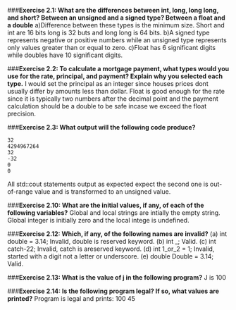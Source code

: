 ###**Exercise 2.1: What are the differences between int, long, long long,
and short? Between an unsigned and a signed type? Between a float and
a double**
	a)Difference between these types is the minimum size. Short and int are 16 bits long is 32 buts and long long is 64 bits.
	b)A signed type represents negative or positive numbers  while an unsigned type represents only values greater than or equal to zero.
	c)Float has 6  significant digits while doubles have 10 significant digits. 

###**Exercise 2.2: To calculate a mortgage payment, what types would you use
for the rate, principal, and payment? Explain why you selected each type.**
	I would set the principal as an integer since houses prices dont usually differ by amounts less than dollar. Float is good enough for the rate since it is typically two numbers after the decimal point and the payment calculation should be a double to be safe incase we exceed the float precision.

###**Exercise 2.3: What output will the following code produce?**
```
32
4294967264
32
-32
0
0
```
All std::cout statements output as expected expect the second one is out-of-range value and is transformed to an unsigned value. 

###**Exercise 2.10: What are the initial values, if any, of each of the following
variables?**
Global and local strings are intially the empty string. Global integer is initially zero and the local intege is undefined.

###**Exercise 2.12: Which, if any, of the following names are invalid?**
(a) int double = 3.14;
	Invalid, double is reserved keyword.
(b) int _;
	Valid.
(c) int catch-22;
	Invalid, catch is areserved keyword.
(d) int 1_or_2 = 1;
	Invalid, started with a digit not a letter or underscore.
(e) double Double = 3.14;
	Valid.

###**Exercise 2.13: What is the value of j in the following program?**
J is 100

###**Exercise 2.14: Is the following program legal? If so, what values are printed?**
Program is legal and prints: 100 45

